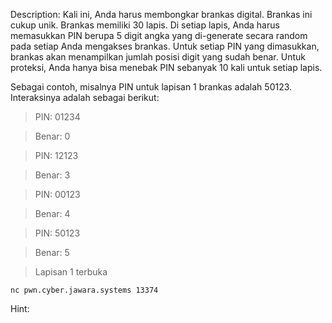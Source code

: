 Description:
Kali ini, Anda harus membongkar brankas digital. Brankas ini cukup unik. Brankas memiliki 30 lapis. Di setiap lapis, Anda harus memasukkan PIN berupa 5 digit angka yang di-generate secara random pada setiap Anda mengakses brankas. Untuk setiap PIN yang dimasukkan, brankas akan menampilkan jumlah posisi digit yang sudah benar. Untuk proteksi, Anda hanya bisa menebak PIN sebanyak 10 kali untuk setiap lapis.

Sebagai contoh, misalnya PIN untuk lapisan 1 brankas adalah 50123. Interaksinya adalah sebagai berikut:

> PIN: 01234

> Benar: 0

> PIN: 12123

> Benar: 3

> PIN: 00123

> Benar: 4

> PIN: 50123

> Benar: 5

> Lapisan 1 terbuka

`nc pwn.cyber.jawara.systems 13374`

Hint:
